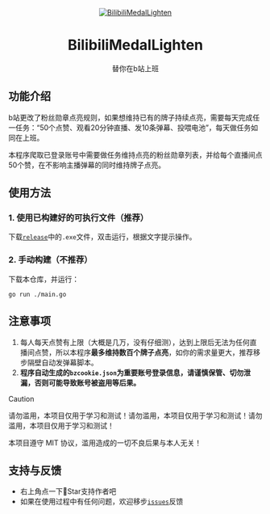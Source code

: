 <div align="center">

[![BilibiliMedalLighten](https://user-images.githubusercontent.com/74038190/212747903-e9bdf048-2dc8-41f9-b973-0e72ff07bfba.gif)](https://boxie123.github.io/Bilibili-GetReceivedGiftStream/)

# BilibiliMedalLighten

替你在b站上班

</div>

## 功能介绍
b站更改了粉丝勋章点亮规则，如果想维持已有的牌子持续点亮，需要每天完成任一任务：“50个点赞、观看20分钟直播、发10条弹幕、投喂电池”，每天做任务如同在上班。

本程序爬取已登录账号中需要做任务维持点亮的粉丝勋章列表，并给每个直播间点50个赞，在不影响主播弹幕的同时维持牌子点亮。

## 使用方法
### 1. 使用已构建好的可执行文件（推荐）
下载[`release`](https://github.com/boxie123/BilibiliMedalLighten/releases/latest)中的`.exe`文件，双击运行，根据文字提示操作。

### 2. 手动构建（不推荐）
下载本仓库，并运行：
```shell
go run ./main.go
```

## 注意事项
1. 每人每天点赞有上限（大概是几万，没有仔细测），达到上限后无法为任何直播间点赞，所以本程序**最多维持数百个牌子点亮**，如你的需求量更大，推荐移步隔壁自动发弹幕脚本。
2. **程序自动生成的`bzcookie.json`为重要账号登录信息，请谨慎保管、切勿泄漏，否则可能导致账号被盗用等后果。**

> [!CAUTION]
> 请勿滥用，本项目仅用于学习和测试！请勿滥用，本项目仅用于学习和测试！请勿滥用，本项目仅用于学习和测试！
>
> 本项目遵守 MIT 协议，滥用造成的一切不良后果与本人无关！

## 支持与反馈

- 右上角点一下💫Star支持作者吧
- 如果在使用过程中有任何问题，欢迎移步[`issues`](https://github.com/boxie123/BilibiliMedalLighten/issues/new)反馈